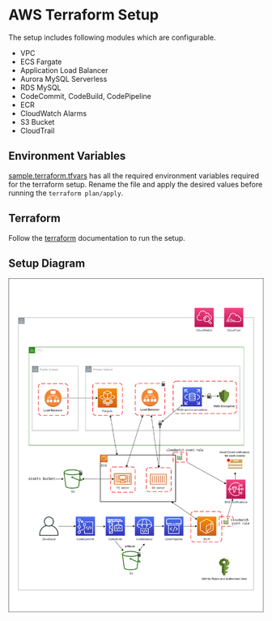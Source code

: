 # AWS Terraform Setup
The setup includes following modules which are configurable.

- VPC
- ECS Fargate
- Application Load Balancer
- Aurora MySQL Serverless
- RDS MySQL
- CodeCommit, CodeBuild, CodePipeline 
- ECR
- CloudWatch Alarms
- S3 Bucket
- CloudTrail

## Environment Variables
[sample.terraform.tfvars](./sample.terraform.tfvars) has all the required environment variables required for the terraform setup. Rename the file and apply the desired values before running the `terraform plan/apply`. 

## Terraform 
Follow the [terraform](https://https://www.terraform.io/docs/commands/index.html) documentation to run the setup. 

## Setup Diagram

![](extra/aws_terraform_cicd.png)
